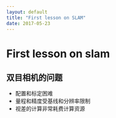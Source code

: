 ```yaml
---
layout: default
title: "First lesson on SLAM"
date: 2017-05-23
---
```


# First lesson on slam

## 双目相机的问题

* 配置和标定困难
* 量程和精度受基线和分辨率限制
* 视差的计算非常耗费计算资源
